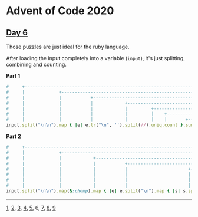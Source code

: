 # Advent of Code 2020

## [Day 6](http://adventofcode.com/2020/day/6)

Those puzzles are just ideal for the ruby language.

After loading the input completely into a variable (`input`), it's just
splitting, combining and counting.

**Part 1**

```ruby
#     +------------------------------------------------------------------------------ Split each group
#     |             +---------------------------------------------------------------- Each group
#     |             |           +---------------------------------------------------- Remove line breaks
#     |             |           |            +--------------------------------------- Split each answer
#     |             |           |            |         +----------------------------- Remove duplicates
#     |             |           |            |         |    +------------------------ Count answers
#     |             |           |            |         |    |       +---------------- Get sum
input.split("\n\n").map { |e| e.tr("\n", '').split(//).uniq.count }.sum
```

**Part 2**

```ruby
#     +------------------------------------------------------------------------------------------------ Split groups
#     |             +---------------------------------------------------------------------------------- Remove linebreak from last group
#     |             |            +--------------------------------------------------------------------- For each group
#     |             |            |           +--------------------------------------------------------- Split each answer
#     |             |            |           |                       +--------------------------------- Split each cwpositive answer
#     |             |            |           |                       |           +--------------------- Only get the ones available for all
#     |             |            |           |                       |           |          +---------- Count them
#     |             |            |           |                       |           |          |       +-- Get sum
input.split("\n\n").map(&:chomp).map { |e| e.split("\n").map { |s| s.split(//) }.inject(:&).count }.sum
```

- - -
[1](day01.md), [2](day02.md), [3](day03.md), [4](day04.md), [5](day05.md), 6, [7](day07.md), [8](day08.md), [9](day09.md)
